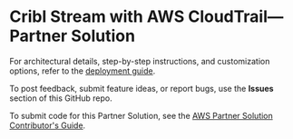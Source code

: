 
# Cribl Stream with AWS CloudTrail—Partner Solution

For architectural details, step-by-step instructions, and customization options, refer to the [deployment guide](https://fwd.aws/bqdaR?).

To post feedback, submit feature ideas, or report bugs, use the **Issues** section of this GitHub repo.

To submit code for this Partner Solution, see the [AWS Partner Solution Contributor's Guide](https://fwd.aws/NwqYA?).